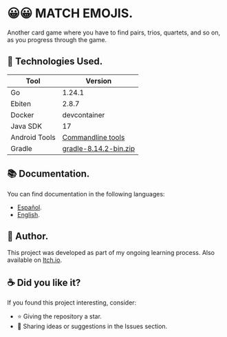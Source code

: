 # 😀😀 MATCH EMOJIS.
Another card game where you have to find pairs, trios, quartets, and so on, as you progress through the game.

## 🧱 Technologies Used.
| Tool | Version |
|------------|---------|
| Go         | 1.24.1  |
| Ebiten     | 2.8.7   |
| Docker     | devcontainer |
| Java SDK | 17 |
| Android Tools | [Commandline tools](https://dl.google.com/android/repository/commandlinetools-linux-11076708_latest.zip) |
| Gradle | [gradle-8.14.2-bin.zip](https://services.gradle.org/distributions/gradle-8.14.2-bin.zip) |

## 📚 Documentation.
You can find documentation in the following languages:
* [Español](docs/README_ES.md).
* [English](docs/README_EN.md).

## 🙋 Author.
This project was developed as part of my ongoing learning process. Also available on [Itch.io](https://programatta.itch.io/match-emojis).


## ☕ Did you like it?
If you found this project interesting, consider:
* ⭐ Giving the repository a star.
* 💬 Sharing ideas or suggestions in the Issues section.